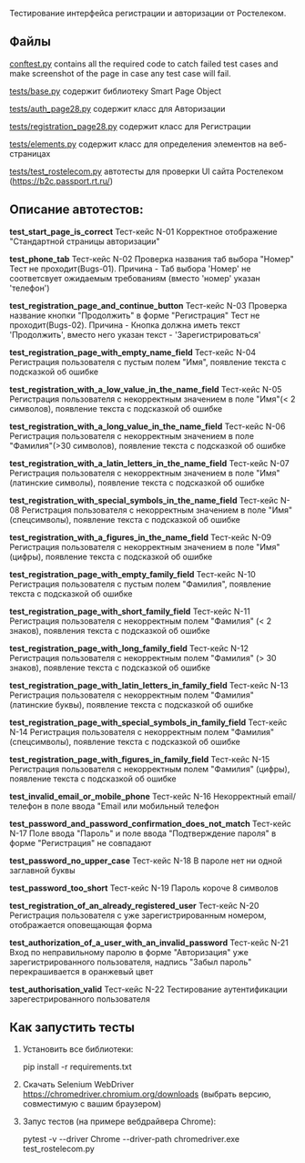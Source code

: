 Тестирование интерфейса регистрации и авторизации от Ростелеком.

Файлы
-----

[conftest.py](conftest.py) contains all the required code to catch failed test cases and make screenshot
of the page in case any test case will fail.

[tests/base.py](tests/base.py) содержит библиотеку Smart Page Object

[tests/auth_page28.py](tests/auth_page28.py) содержит класс для Авторизации

[tests/registration_page28.py](tests/registration_page28.py) содержит класс для Регистрации

[tests/elements.py](tests/elements.py) содержит класс для определения элементов на веб-страницах

[tests/test_rostelecom.py](tests/test_rostelecom.py) автотесты для проверки UI сайта Ростелеком (https://b2c.passport.rt.ru/)


Описание автотестов:
-----
**test_start_page_is_correct**
Тест-кейс N-01 Корректное отображение "Стандартной страницы авторизации"

**test_phone_tab**
Тест-кейс N-02 Проверка названия таб выбора "Номер"
Тест не проходит(Bugs-01). Причина - Таб выбора 'Номер' не соответсвует ожидаемым требованиям (вместо 'номер' указан 'телефон')

**test_registration_page_and_continue_button**
Тест-кейс N-03 Проверка название кнопки "Продолжить" в форме "Регистрация"
Тест не проходит(Bugs-02). Причина - Кнопка должна иметь текст 'Продолжить', вместо него указан текст - 'Зарегистрироваться'

**test_registration_page_with_empty_name_field**
Тест-кейс N-04 Регистрация пользователя с пустым полем "Имя", появление текста с подсказкой об ошибке

**test_registration_with_a_low_value_in_the_name_field**
Тест-кейс N-05 Регистрация пользователя с некорректным значением в поле "Имя"(< 2 символов), появление текста с подсказкой об ошибке

**test_registration_with_a_long_value_in_the_name_field**
Тест-кейс N-06 Регистрация пользователя с некорректным значением в поле "Фамилия"(>30 символов), появление текста с подсказкой об ошибке

**test_registration_with_a_latin_letters_in_the_name_field**
Тест-кейс N-07 Регистрация пользователя с некорректным значением в поле "Имя"(латинские символы), появление текста с подсказкой об ошибке

**test_registration_with_special_symbols_in_the_name_field**
Тест-кейс N-08 Регистрация пользователя с некорректным значением в поле "Имя"(спецсимволы), появление текста с подсказкой об ошибке

**test_registration_with_a_figures_in_the_name_field**
Тест-кейс N-09 Регистрация пользователя с некорректным значением в поле "Имя"(цифры), появление текста с подсказкой об ошибке

**test_registration_page_with_empty_family_field**
Тест-кейс N-10 Регистрация пользователя с пустым полем "Фамилия", появление текста с подсказкой об ошибке

**test_registration_page_with_short_family_field**
Тест-кейс N-11 Регистрация пользователя с некорректным полем "Фамилия" (< 2 знаков), появления текста с подсказкой об ошибке

**test_registration_page_with_long_family_field**
Тест-кейс N-12 Регистрация пользователя с некорректным полем "Фамилия" (> 30 знаков), появление текста с подсказкой об ошибке

**test_registration_page_with_latin_letters_in_family_field**
Тест-кейс N-13 Регистрация пользователя с некорректным полем "Фамилия" (латинские буквы), появление текста с подсказкой об ошибке

**test_registration_page_with_special_symbols_in_family_field**
Тест-кейс N-14 Регистрация пользователя с некорректным полем "Фамилия" (спецсимволы), появление текста с подсказкой об ошибке

**test_registration_page_with_figures_in_family_field**
Тест-кейс N-15 Регистрация пользователя с некорректным полем "Фамилия" (цифры), появление текста с подсказкой об ошибке

**test_invalid_email_or_mobile_phone**
Тест-кейс N-16 Некорректный email/телефон в поле ввода "Email или мобильный телефон

**test_password_and_password_confirmation_does_not_match**
Тест-кейс N-17 Поле ввода "Пароль" и поле ввода "Подтверждение пароля"  в форме "Регистрация" не совпадают

**test_password_no_upper_case**
Тест-кейс N-18 В пароле нет ни одной заглавной буквы

**test_password_too_short**
Тест-кейс N-19 Пароль короче 8 символов

**test_registration_of_an_already_registered_user**
Тест-кейс N-20 Регистрация пользователя с уже зарегистрированным номером, отображается оповещающая форма

**test_authorization_of_a_user_with_an_invalid_password**
Тест-кейс N-21 Вход по неправильному паролю в форме "Авторизация" уже зарегистрированного пользователя, надпись "Забыл пароль"
перекрашивается в оранжевый цвет

**test_authorisation_valid**
Тест-кейс N-22 Тестирование аутентификации зарегестрированного пользователя


Как запустить тесты
----------------

1) Установить все библиотеки:

    pip install -r requirements.txt


2) Скачать Selenium WebDriver https://chromedriver.chromium.org/downloads (выбрать версию, совместимую с вашим браузером)

3) Запус тестов (на примере вебдрайвера Chrome):

    pytest -v --driver Chrome --driver-path chromedriver.exe test_rostelecom.py
